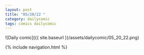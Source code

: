 ```yaml
---
layout: post
title: "05/20/22 "
category: dailycomic
tags: comics dailycomic
---
```

![Daily comic]({{ site.baseurl }}/assets/dailycomic/05_20_22.png)

{% include navigation.html %}

